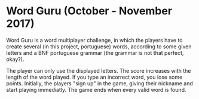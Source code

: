 # Word Guru (October - November 2017)

Word Guru is a word multiplayer challenge, in which the players have to create several (in this project, portuguese) words, according to some given letters and a BNF portuguese grammar (the grammar is not that perfect, okay?).

The player can only use the displayed letters. The score increases with the length of the word played. If you type an incorrect word, you lose some points.
Initially, the players "sign up" in the game, giving their nickname and start playing immediatly.
The game ends when every valid word is found.
